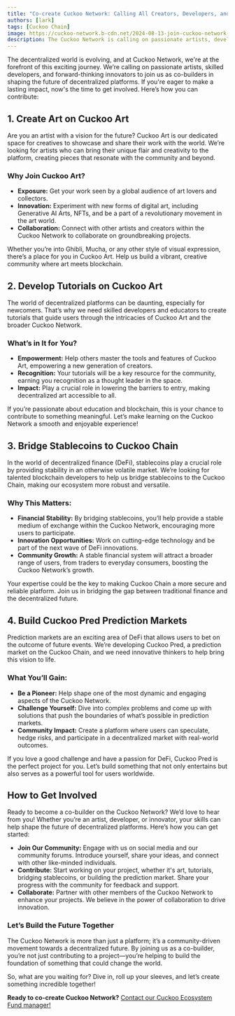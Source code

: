 ```yaml
---
title: "Co-create Cuckoo Network: Calling All Creators, Developers, and Innovators!"
authors: [lark]
tags: [Cuckoo Chain]
image: https://cuckoo-network.b-cdn.net/2024-08-13-join-cuckoo-network-co-builders-needed.webp
description: The Cuckoo Network is calling on passionate artists, developers, and innovators to join us in shaping the future of decentralized platforms. We're on the lookout for co-builders to create art, develop tutorials, bridge stablecoins, and build prediction markets on Cuckoo Chain. If you're eager to make an impact in the world of blockchain, this is your chance!
---
```


The decentralized world is evolving, and at Cuckoo Network, we're at the forefront of this exciting journey. We’re calling on passionate artists, skilled developers, and forward-thinking innovators to join us as co-builders in shaping the future of decentralized platforms. If you're eager to make a lasting impact, now's the time to get involved. Here’s how you can contribute:

## 1. **Create Art on Cuckoo Art**

Are you an artist with a vision for the future? Cuckoo Art is our dedicated space for creatives to showcase and share their work with the world. We’re looking for artists who can bring their unique flair and creativity to the platform, creating pieces that resonate with the community and beyond.

### Why Join Cuckoo Art?

- **Exposure:** Get your work seen by a global audience of art lovers and collectors.
- **Innovation:** Experiment with new forms of digital art, including Generative AI Arts, NFTs, and be a part of a revolutionary movement in the art world.
- **Collaboration:** Connect with other artists and creators within the Cuckoo Network to collaborate on groundbreaking projects.

Whether you’re into Ghibli, Mucha, or any other style of visual expression, there’s a place for you in Cuckoo Art. Help us build a vibrant, creative community where art meets blockchain.

## 2. **Develop Tutorials on Cuckoo Art**

The world of decentralized platforms can be daunting, especially for newcomers. That’s why we need skilled developers and educators to create tutorials that guide users through the intricacies of Cuckoo Art and the broader Cuckoo Network.

### What’s in It for You?

- **Empowerment:** Help others master the tools and features of Cuckoo Art, empowering a new generation of creators.
- **Recognition:** Your tutorials will be a key resource for the community, earning you recognition as a thought leader in the space.
- **Impact:** Play a crucial role in lowering the barriers to entry, making decentralized art accessible to all.

If you’re passionate about education and blockchain, this is your chance to contribute to something meaningful. Let’s make learning on the Cuckoo Network a smooth and enjoyable experience!

## 3. **Bridge Stablecoins to Cuckoo Chain**

In the world of decentralized finance (DeFi), stablecoins play a crucial role by providing stability in an otherwise volatile market. We’re looking for talented blockchain developers to help us bridge stablecoins to the Cuckoo Chain, making our ecosystem more robust and versatile.

### Why This Matters:

- **Financial Stability:** By bridging stablecoins, you’ll help provide a stable medium of exchange within the Cuckoo Network, encouraging more users to participate.
- **Innovation Opportunities:** Work on cutting-edge technology and be part of the next wave of DeFi innovations.
- **Community Growth:** A stable financial system will attract a broader range of users, from traders to everyday consumers, boosting the Cuckoo Network’s growth.

Your expertise could be the key to making Cuckoo Chain a more secure and reliable platform. Join us in bridging the gap between traditional finance and the decentralized future.

## 4. **Build Cuckoo Pred Prediction Markets**

Prediction markets are an exciting area of DeFi that allows users to bet on the outcome of future events. We’re developing Cuckoo Pred, a prediction market on the Cuckoo Chain, and we need innovative thinkers to help bring this vision to life.

### What You’ll Gain:

- **Be a Pioneer:** Help shape one of the most dynamic and engaging aspects of the Cuckoo Network.
- **Challenge Yourself:** Dive into complex problems and come up with solutions that push the boundaries of what’s possible in prediction markets.
- **Community Impact:** Create a platform where users can speculate, hedge risks, and participate in a decentralized market with real-world outcomes.

If you love a good challenge and have a passion for DeFi, Cuckoo Pred is the perfect project for you. Let’s build something that not only entertains but also serves as a powerful tool for users worldwide.

## **How to Get Involved**

Ready to become a co-builder on the Cuckoo Network? We’d love to hear from you! Whether you’re an artist, developer, or innovator, your skills can help shape the future of decentralized platforms. Here’s how you can get started:

- **Join Our Community:** Engage with us on social media and our community forums. Introduce yourself, share your ideas, and connect with other like-minded individuals.
- **Contribute:** Start working on your project, whether it's art, tutorials, bridging stablecoins, or building the prediction market. Share your progress with the community for feedback and support.
- **Collaborate:** Partner with other members of the Cuckoo Network to enhance your projects. We believe in the power of collaboration to drive innovation.

### **Let’s Build the Future Together**

The Cuckoo Network is more than just a platform; it’s a community-driven movement towards a decentralized future. By joining us as a co-builder, you’re not just contributing to a project—you’re helping to build the foundation of something that could change the world.

So, what are you waiting for? Dive in, roll up your sleeves, and let’s create something incredible together!

**Ready to co-create Cuckoo Network?** [Contact our Cuckoo Ecosystem Fund manager!](https://t.me/mikethrift)

